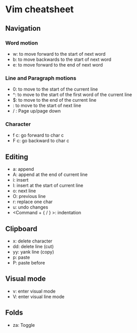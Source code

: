 # Vim cheatsheet

## Navigation

### Word motion

* w: to move forward to the start of next word
* b: to move backwards to the start of next word
* e: to move forward to the end of next word

### Line and Paragraph motions

* 0: to move to the start of the current line
* ^: to move to the start of the first word of the current line
* $: to move to the end of the current line
* <CR>: to move to the start of next line
* <C-U> / <C-D>: Page up/page down

### Character

* f c: go forward to char c
* F c: go backward to char c

## Editing

* a: append
* A: append at the end of current line
* i: insert
* I: insert at the start of current line
* o: next line
* O: previous line
* r: replace one char
* u: undo changes
* <Command + { / } >: indentation

## Clipboard

* x: delete character
* dd: delete line (cut)
* yy: yank line (copy)
* p: paste
* P: paste before

## Visual mode

* v: enter visual mode
* V: enter visual line mode

## Folds

* za: Toggle
